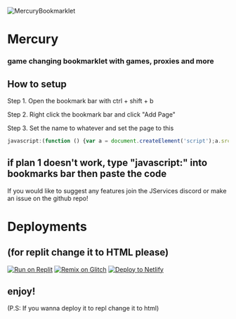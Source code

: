 ![MercuryBookmarklet](https://socialify.git.ci/GamingReborn/MercuryBookmarklet/image?description=1&font=Raleway&forks=1&language=1&name=1&owner=1&pattern=Solid&stargazers=1&theme=Dark)
# Mercury
### game changing bookmarklet with games, proxies and more

## How to setup
Step 1. Open the bookmark bar with ctrl + shift + b

Step 2. Right click the bookmark bar and click "Add Page"

Step 3. Set the name to whatever and set the page to this
``` js
javascript:(function () {var a = document.createElement('script');a.src = 'https://www.mercuryworld.ml/js/script.js';document.body.appendChild(a);}())
```
## if plan 1 doesn't work, type "javascript:" into bookmarks bar then paste the code
If you would like to suggest any features join the JServices discord or make an issue on the github repo!

# Deployments
## (for replit change it to HTML please)
<a target="_blank" href="https://replit.com/github/GamingReborn/Mercury.js"><img alt="Run on Replit" src="https://binbashbanana.github.io/deploy-buttons/buttons/remade/replit.svg"></a>
<a target="_blank" href="https://glitch.com/edit/#!/import/git?url=https://github.com/GamingReborn/Mercury.js"><img alt="Remix on Glitch" src="https://binbashbanana.github.io/deploy-buttons/buttons/remade/glitch.svg"></a>
<a target="_blank" href="https://app.netlify.com/start/deploy?repository=https://github.com/GamingReborn/Mercury.js"><img alt="Deploy to Netlify" src="https://binbashbanana.github.io/deploy-buttons/buttons/remade/netlify.svg"></a>
## enjoy!
(P.S: If you wanna deploy it to repl change it to html)
